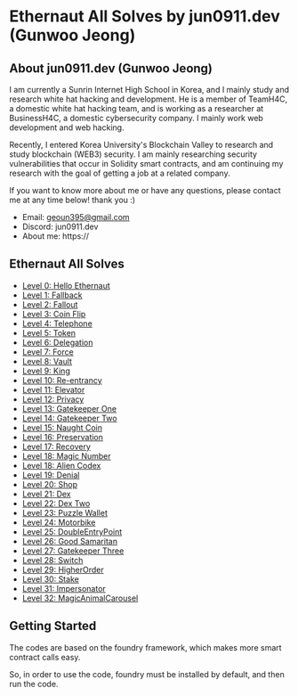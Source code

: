 # Ethernaut All Solves by jun0911.dev (Gunwoo Jeong)

## About jun0911.dev (Gunwoo Jeong)

I am currently a Sunrin Internet High School in Korea, and I mainly study and research white hat hacking and development. He is a member of TeamH4C, a domestic white hat hacking team, and is working as a researcher at BusinessH4C, a domestic cybersecurity company. I mainly work web development and web hacking.

Recently, I entered Korea University's Blockchain Valley to research and study blockchain (WEB3) security. I am mainly researching security vulnerabilities that occur in Solidity smart contracts, and am continuing my research with the goal of getting a job at a related company.

If you want to know more about me or have any questions, please contact me at any time below! thank you :)

- Email: geoun395@gmail.com
- Discord: jun0911.dev
- About me: https://

## Ethernaut All Solves

- [Level 0: Hello Ethernaut](./script/Level0Solution.s.sol)
- [Level 1: Fallback](./script/FallbackSolution.s.sol)
- [Level 2: Fallout](./script/FalloutSolution.s.sol)
- [Level 3: Coin Flip](./script/CoinFlipSolution.s.sol)
- [Level 4: Telephone](./script/TelephoneSolution.s.sol)
- [Level 5: Token](./script/TokenSolution.s.sol)
- [Level 6: Delegation](./script/DelegationSolution.s.sol)
- [Level 7: Force](./script/ForceSolution.s.sol)
- [Level 8: Vault](./script/VaultSolution.s.sol)
- [Level 9: King](./script/KingSolution.s.sol)
- [Level 10: Re-entrancy](./script/ReEntrancySolution.s.sol)
- [Level 11: Elevator](./script/ElevatorSolution.s.sol)
- [Level 12: Privacy](./script/PrivacySolution.s.sol)
- [Level 13: Gatekeeper One](./script/GatekeeperOneSolution.s.sol)
- [Level 14: Gatekeeper Two](./script/GatekeeperTwoSolution.s.sol)
- [Level 15: Naught Coin](./script/NaughtCoinSolution.s.sol)
- [Level 16: Preservation](./script/PreservationSolution.s.sol)
- [Level 17: Recovery](./script/RecoverySolution.s.sol)
- [Level 18: Magic Number](./script/MagicNumberSolution.s.sol)
- [Level 18: Alien Codex](./script/AlienCodexSolution.s.sol)
- [Level 19: Denial](./script/DenialSolution.s.sol)
- [Level 20: Shop](./script/ShopSolution.s.sol)
- [Level 21: Dex](./script/DexSolution.s.sol)
- [Level 22: Dex Two](./script/DexTwoSolution.s.sol)
- [Level 23: Puzzle Wallet](./script/PuzzleWalletSolution.s.sol)
- [Level 24: Motorbike](./script/MotorbikeSolution.s.sol)
- [Level 25: DoubleEntryPoint](./script/DoubleEntryPointSolution.s.sol)
- [Level 26: Good Samaritan](./script/GoodSamaritanSolution.s.sol)
- [Level 27: Gatekeeper Three](./script/GatekeeperThreeSolution.s.sol)
- [Level 28: Switch](./script/SwitchSolution.s.sol)
- [Level 29: HigherOrder](./script/HigherOrderSolution.s.sol)
- [Level 30: Stake](./script/StakeSolution.s.sol)
- [Level 31: Impersonator](./script/ImpersonatorSolution.s.sol)
- [Level 32: MagicAnimalCarousel](./script/MagicAnimalCarouselSolution.s.sol)

## Getting Started

The codes are based on the foundry framework, which makes more smart contract calls easy.

So, in order to use the code, foundry must be installed by default, and then run the code.
